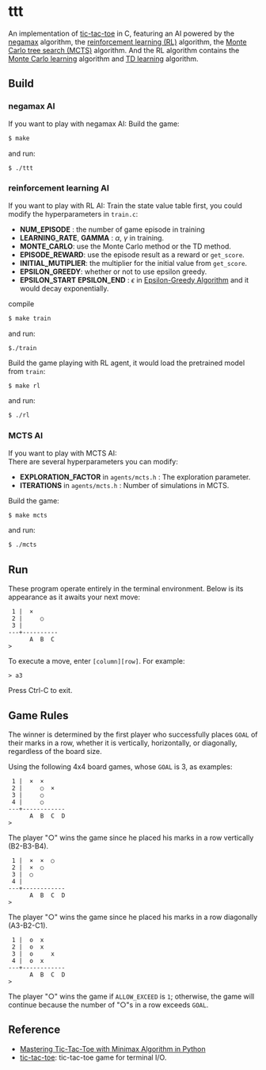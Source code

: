 # ttt

An implementation of [tic-tac-toe](https://en.wikipedia.org/wiki/Tic-tac-toe) in C,
featuring an AI powered by the [negamax](https://en.wikipedia.org/wiki/Negamax) algorithm, the [reinforcement learning (RL)](https://en.wikipedia.org/wiki/Reinforcement_learning) algorithm, the [Monte Carlo tree search (MCTS)](https://en.wikipedia.org/wiki/Monte_Carlo_tree_search) algorithm. And the RL algorithm contains the [Monte Carlo learning](https://en.wikipedia.org/wiki/Monte_Carlo_method) algorithm and [TD learning](https://en.wikipedia.org/wiki/Temporal_difference_learning) algorithm.


## Build
### negamax AI
If you want to play with negamax AI:
Build the game:
```bash
$ make
```
and run:
```bash
$ ./ttt
```
### reinforcement learning AI
If you want to play with RL AI:
Train the state value table first, you could modify the hyperparameters in `train.c`:
- **NUM_EPISODE** : the number of game episode in training 
- **LEARNING_RATE**, **GAMMA** : $\alpha$, $\gamma$ in training.
- **MONTE_CARLO**: use the Monte Carlo method or the TD method.
- **EPISODE_REWARD**: use the episode result as a reward or `get_score`.
- **INITIAL_MUTIPLIER**:  the multiplier for the initial value from `get_score`.
- **EPSILON_GREEDY**: whether or not to use epsilon greedy.
- **EPSILON_START** **EPSILON_END** : $\epsilon$ in [Epsilon-Greedy Algorithm](https://stanford-cs221.github.io/autumn2020-extra/modules/mdps/epsilon-greedy.pdf) and it would decay exponentially.


compile
```bash
$ make train
```
and run:
```
$./train
```

Build the game playing with RL agent, it would load the pretrained model from `train`:
```bash
$ make rl
```
and run:
```bash
$ ./rl
```
### MCTS AI
If you want to play with MCTS AI:  
There are several hyperparameters you can modify:
- **EXPLORATION_FACTOR**  in `agents/mcts.h` :  The exploration parameter.
- **ITERATIONS**  in `agents/mcts.h` :  Number of simulations in MCTS.

Build the game:
```bash
$ make mcts
```
and run:
```bash
$ ./mcts
```

## Run
These program operate entirely in the terminal environment.
Below is its appearance as it awaits your next move:
```
 1 |  ×
 2 |     ○
 3 |
---+----------
      A  B  C
>
```

To execute a move, enter `[column][row]`. For example:
```
> a3
```

Press Ctrl-C to exit.

## Game Rules
The winner is determined by the first player who successfully places `GOAL` of their marks in a row, whether it is vertically, horizontally, or diagonally, regardless of the board size.

Using the following 4x4 board games, whose `GOAL` is 3, as examples:

```
 1 |  ×  ×
 2 |     ○  ×
 3 |     ○
 4 |     ○
---+------------
      A  B  C  D
>
```

The player "○" wins the game since he placed his marks in a row vertically (B2-B3-B4).

```
 1 |  ×  ×  ○
 2 |  ×  ○  
 3 |  ○  
 4 |     
---+------------
      A  B  C  D
>
```

The player "○" wins the game since he placed his marks in a row diagonally (A3-B2-C1).

```
 1 |  o  x  
 2 |  o  x  
 3 |  o     x
 4 |  o  x
---+------------
      A  B  C  D
>
```

The player "○" wins the game if `ALLOW_EXCEED` is `1`; otherwise, the game will continue because the number of "○"s in a row exceeds `GOAL`.

## Reference
* [Mastering Tic-Tac-Toe with Minimax Algorithm in Python](https://levelup.gitconnected.com/3394d65fa88f)
* [tic-tac-toe](https://github.com/jserv/tic-tac-toe): tic-tac-toe game for terminal I/O.

